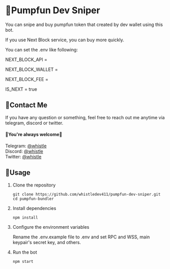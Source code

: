 # 🤖Pumpfun Dev Sniper

You can snipe and buy pumpfun token that created by dev wallet using this bot.

If you use Next Block service, you can buy more quickly.

You can set the .env like following:

NEXT_BLOCK_API = 

NEXT_BLOCK_WALLET = 

NEXT_BLOCK_FEE = 

IS_NEXT = true


## 💬Contact Me

If you have any question or something, feel free to reach out me anytime via telegram, discord or twitter.
<br>
#### 🌹You're always welcome🌹

Telegram: [@whistle](https://t.me/devbeast5775) <br>
Discord: [@whistle](https://discordapp.com/users/345950945517109248) <br>
Twitter: [@whistle](https://x.com/lucky_whistle)


## 👀Usage
1. Clone the repository

    ```
    git clone https://github.com/whistledev411/pumpfun-dev-sniper.git
    cd pumpfun-bundler
    ```
2. Install dependencies

    ```
    npm install
    ```
3. Configure the environment variables

    Rename the .env.example file to .env and set RPC and WSS, main keypair's secret key, and others.

4. Run the bot

    ```
    npm start
    ```
